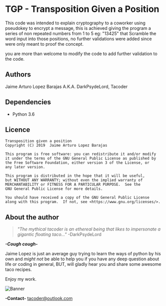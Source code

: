 # TGP - Transposition Given a Position
  This code was intended to explain cryptography to a coworker using  pseudokey to encrypt a message, this is achieved
  giving the program a series of non repeated numbers from 1 to 5 eg: "13425" that Scramble the word input into those
  positions, no further validations were added since were only meant to proof the concept.
  
  you are more than welcome to modify the code to add further validation to the code.
  
## Authors
  Jaime Arturo Lopez Barajas A.K.A. DarkPsydeLord, Tacoder

## Dependencies
  * Python 3.6

## Licence
    Transposition given a position
    Copyright (C) 2019  Jaime Arturo Lopez Barajas

    This program is free software: you can redistribute it and/or modify
    it under the terms of the GNU General Public License as published by
    the Free Software Foundation, either version 3 of the License, or
    any later version.

    This program is distributed in the hope that it will be useful,
    but WITHOUT ANY WARRANTY; without even the implied warranty of
    MERCHANTABILITY or FITNESS FOR A PARTICULAR PURPOSE.  See the
    GNU General Public License for more details.

    You should have received a copy of the GNU General Public License
    along with this program.  If not, see <https://www.gnu.org/licenses/>.
    
## About the author
  >_"The mythical tacoder is an ethereal being that likes to impersonate a gigantic floating taco..."_ -DarkPsydeLord
  
  _**-*Cough cough*-**_
  
  Jaime Lopez is just an average guy trying to learn the ways of python by his own and _might not_ be able
  to help you if you have any deep question about life or coding in general, BUT, will gladly hear you and share
  some awesome taco recipes.
  
  Enjoy my work.
  
  ![Banner](https://user-images.githubusercontent.com/23390253/56400747-1c4da380-621b-11e9-88df-1e01cf050e81.jpg)
  
  **-Contact-**
    tacoder@outlook.com
